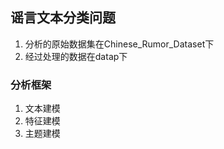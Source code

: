 ## 谣言文本分类问题

1. 分析的原始数据集在Chinese_Rumor_Dataset下
2. 经过处理的数据在datap下

### 分析框架
1. 文本建模
2. 特征建模
3. 主题建模
